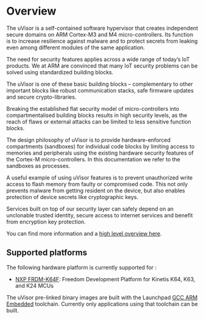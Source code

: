 # Overview

The uVisor is a self-contained software hypervisor that creates independent secure domains on ARM Cortex-M3 and M4 micro-controllers. Its function is to increase resilience against malware and to protect secrets from leaking even among different modules of the same application.

The need for security features applies across a wide range of today’s IoT products. We at ARM are convinced that many IoT security problems can be solved using standardized building blocks.

The uVisor is one of these basic building blocks – complementary to other important blocks like robust communication stacks, safe firmware updates and secure crypto-libraries.

Breaking the established flat security model of micro-controllers into compartmentalised building blocks results in high security levels, as the reach of flaws or external attacks can be limited to less sensitive function blocks.

The design philosophy of uVisor is to provide hardware-enforced compartments (sandboxes) for individual code blocks by limiting access to memories and peripherals using the existing hardware security features of the Cortex-M micro-controllers. In this documentation we refer to the sandboxes as processes.

A useful example of using uVisor features is to prevent unauthorized write access to flash memory from faulty or compromised code. This not only prevents malware from getting resident on the device, but also enables protection of device secrets like cryptographic keys.

Services built on top of our security layer can safely depend on an unclonable trusted identity, secure access to internet services and benefit from encryption key protection.

You can find more information and a [high level overview here](http://www.slideshare.net/FoolsDelight/resilient-iot-security-the-end-of-flat-security-models).

## Supported platforms

The following hardware platform is currently supported for :

* [NXP FRDM-K64F](http://developer.mbed.org/platforms/FRDM-K64F/): Freedom Development Platform for Kinetis K64, K63, and K24 MCUs

The uVisor pre-linked binary images are built with the Launchpad [GCC ARM Embedded](https://launchpad.net/gcc-arm-embedded) toolchain. Currently only applications using that toolchain can be built.
